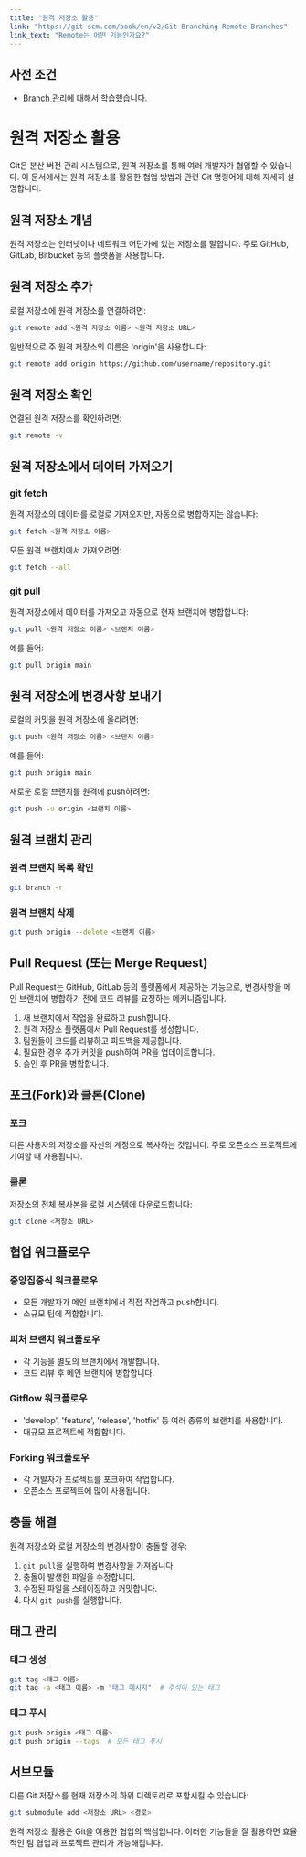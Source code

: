```yaml
---
title: "원격 저장소 활용"
link: "https://git-scm.com/book/en/v2/Git-Branching-Remote-Branches"
link_text: "Remote는 어떤 기능인가요?"
---
```


## 사전 조건

- [Branch 관리](https://git-scm.com/book/en/v2/Git-Branching-Branch-Management)에 대해서 학습했습니다.

# 원격 저장소 활용

Git은 분산 버전 관리 시스템으로, 원격 저장소를 통해 여러 개발자가 협업할 수 있습니다. 이 문서에서는 원격 저장소를 활용한 협업 방법과 관련 Git 명령어에 대해 자세히 설명합니다.

## 원격 저장소 개념

원격 저장소는 인터넷이나 네트워크 어딘가에 있는 저장소를 말합니다. 주로 GitHub, GitLab, Bitbucket 등의 플랫폼을 사용합니다.

## 원격 저장소 추가

로컬 저장소에 원격 저장소를 연결하려면:

```bash
git remote add <원격 저장소 이름> <원격 저장소 URL>
```

일반적으로 주 원격 저장소의 이름은 'origin'을 사용합니다:

```bash
git remote add origin https://github.com/username/repository.git
```

## 원격 저장소 확인

연결된 원격 저장소를 확인하려면:

```bash
git remote -v
```

## 원격 저장소에서 데이터 가져오기

### git fetch

원격 저장소의 데이터를 로컬로 가져오지만, 자동으로 병합하지는 않습니다:

```bash
git fetch <원격 저장소 이름>
```

모든 원격 브랜치에서 가져오려면:

```bash
git fetch --all
```

### git pull

원격 저장소에서 데이터를 가져오고 자동으로 현재 브랜치에 병합합니다:

```bash
git pull <원격 저장소 이름> <브랜치 이름>
```

예를 들어:

```bash
git pull origin main
```

## 원격 저장소에 변경사항 보내기

로컬의 커밋을 원격 저장소에 올리려면:

```bash
git push <원격 저장소 이름> <브랜치 이름>
```

예를 들어:

```bash
git push origin main
```

새로운 로컬 브랜치를 원격에 push하려면:

```bash
git push -u origin <브랜치 이름>
```

## 원격 브랜치 관리

### 원격 브랜치 목록 확인

```bash
git branch -r
```

### 원격 브랜치 삭제

```bash
git push origin --delete <브랜치 이름>
```

## Pull Request (또는 Merge Request)

Pull Request는 GitHub, GitLab 등의 플랫폼에서 제공하는 기능으로, 변경사항을 메인 브랜치에 병합하기 전에 코드 리뷰를 요청하는 메커니즘입니다.

1. 새 브랜치에서 작업을 완료하고 push합니다.
2. 원격 저장소 플랫폼에서 Pull Request를 생성합니다.
3. 팀원들이 코드를 리뷰하고 피드백을 제공합니다.
4. 필요한 경우 추가 커밋을 push하여 PR을 업데이트합니다.
5. 승인 후 PR을 병합합니다.

## 포크(Fork)와 클론(Clone)

### 포크

다른 사용자의 저장소를 자신의 계정으로 복사하는 것입니다. 주로 오픈소스 프로젝트에 기여할 때 사용됩니다.

### 클론

저장소의 전체 복사본을 로컬 시스템에 다운로드합니다:

```bash
git clone <저장소 URL>
```

## 협업 워크플로우

### 중앙집중식 워크플로우

- 모든 개발자가 메인 브랜치에서 직접 작업하고 push합니다.
- 소규모 팀에 적합합니다.

### 피처 브랜치 워크플로우

- 각 기능을 별도의 브랜치에서 개발합니다.
- 코드 리뷰 후 메인 브랜치에 병합합니다.

### Gitflow 워크플로우

- 'develop', 'feature', 'release', 'hotfix' 등 여러 종류의 브랜치를 사용합니다.
- 대규모 프로젝트에 적합합니다.

### Forking 워크플로우

- 각 개발자가 프로젝트를 포크하여 작업합니다.
- 오픈소스 프로젝트에 많이 사용됩니다.

## 충돌 해결

원격 저장소와 로컬 저장소의 변경사항이 충돌할 경우:

1. `git pull`을 실행하여 변경사항을 가져옵니다.
2. 충돌이 발생한 파일을 수정합니다.
3. 수정된 파일을 스테이징하고 커밋합니다.
4. 다시 `git push`를 실행합니다.

## 태그 관리

### 태그 생성

```bash
git tag <태그 이름>
git tag -a <태그 이름> -m "태그 메시지"  # 주석이 있는 태그
```

### 태그 푸시

```bash
git push origin <태그 이름>
git push origin --tags  # 모든 태그 푸시
```

## 서브모듈

다른 Git 저장소를 현재 저장소의 하위 디렉토리로 포함시킬 수 있습니다:

```bash
git submodule add <저장소 URL> <경로>
```

원격 저장소 활용은 Git을 이용한 협업의 핵심입니다. 이러한 기능들을 잘 활용하면 효율적인 팀 협업과 프로젝트 관리가 가능해집니다.
